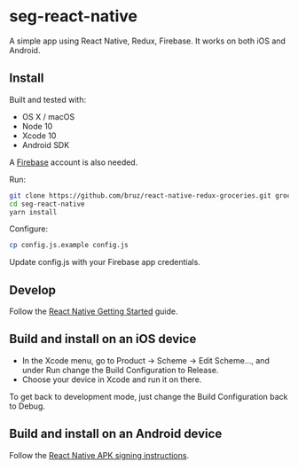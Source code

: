 # seg-react-native

A simple app using React Native, Redux, Firebase. It works on both iOS and Android.


## Install

Built and tested with:

* OS X / macOS
* Node 10
* Xcode 10
* Android SDK

A [Firebase](https://firebase.google.com) account is also needed.

Run:

```bash
git clone https://github.com/bruz/react-native-redux-groceries.git groceries
cd seg-react-native
yarn install
```

Configure:

```bash
cp config.js.example config.js
```

Update config.js with your Firebase app credentials.

## Develop

Follow the [React Native Getting Started](https://facebook.github.io/react-native/docs/getting-started.html) guide.

## Build and install on an iOS device

* In the Xcode menu, go to Product -> Scheme -> Edit Scheme..., and under Run change the Build Configuration to Release.
* Choose your device in Xcode and run it on there.

To get back to development mode, just change the Build Configuration back to Debug.

## Build and install on an Android device

Follow the [React Native APK signing instructions](https://facebook.github.io/react-native/docs/signed-apk-android.html).
